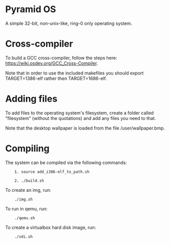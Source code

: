 # Pyramid OS
A simple 32-bit, non-unix-like, ring-0 only operating system.

# Cross-compiler
To build a GCC cross-compiler, follow the steps here: https://wiki.osdev.org/GCC_Cross-Compiler.

Note that in order to use the included makefiles you should export TARGET=1386-elf rather then TARGET=1686-elf.

# Adding files
To add files to the operating system's filesystem, create a folder called "filesystem" (without the quotations) and add any files you need to that.

Note that the desktop wallpaper is loaded from the file /user/wallpaper.bmp.

# Compiling
The system can be compiled via the following commands:
	
		1. source add_i386-elf_to_path.sh
	
		2. ./build.sh

To create an img, run:
	
		./img.sh
		
To run in qemu, run:
		
		./qemu.sh

To create a virtualbox hard disk image, run:
		
		./vdi.sh
